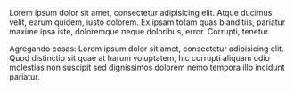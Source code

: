 Lorem ipsum dolor sit amet, consectetur adipisicing elit. Atque ducimus velit, earum quidem, iusto dolorem. Ex ipsam totam quas blanditiis, pariatur maxime ipsa iste, doloremque neque doloribus, error. Corrupti, tenetur.

Agregando cosas: 
Lorem ipsum dolor sit amet, consectetur adipisicing elit. Quod distinctio sit quae at harum voluptatem, hic corrupti aliquam odio molestias non suscipit sed dignissimos dolorem nemo tempora illo incidunt pariatur.